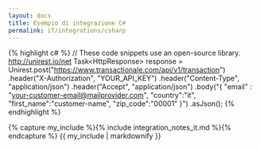 ```yaml
---
layout: docs
title: Esempio di integrazione C#
permalink: iT/integrations/csharp
---
```

{% highlight c# %}
// These code snippets use an open-source library. http://unirest.io/net
Task<HttpResponse<MyClass>> response = Unirest.post("https://www.transactionale.com/api/v1/transaction")
  .header("X-Authorization", "YOUR_API_KEY")
  .header("Content-Type", "application/json")
  .header("Accept", "application/json")
  .body("{ \"email\" : \"your-customer-email@mailprovider.com\", \"country\":\"it\", \"first_name\":\"customer-name\", \"zip_code\":\"00001\" }")
  .asJson();
{% endhighlight %}

{% capture my_include %}{% include integration_notes_it.md %}{% endcapture %}
{{ my_include | markdownify }}